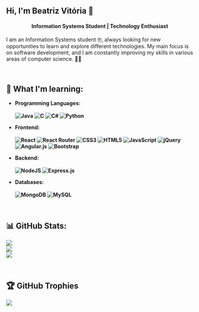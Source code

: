 ## Hi, I'm Beatriz Vitória 👋  
  

#### <div align="center">Information Systems Student | Technology Enthusiast</div>  
  

I am an Information Systems student 🤓, always looking for new opportunities to learn and explore different technologies. My main focus is on software development, and I am constantly improving my skills in various areas of computer science. 👩‍💻  
  

<br/>  


## 🧠 What I'm learning:
- <b>Programming Languages: <br/>  
![Java](https://img.shields.io/badge/java-%23ED8B00.svg?style=for-the-badge&logo=openjdk&logoColor=white) ![C](https://img.shields.io/badge/c-%2300599C.svg?style=for-the-badge&logo=c&logoColor=white) ![C#](https://img.shields.io/badge/c%23-%23239120.svg?style=for-the-badge&logo=csharp&logoColor=white) ![Python](https://img.shields.io/badge/python-3670A0?style=for-the-badge&logo=python&logoColor=ffdd54)

- Frontend: <br/>  
![React](https://img.shields.io/badge/react-%2320232a.svg?style=for-the-badge&logo=react&logoColor=%2361DAFB) ![React Router](https://img.shields.io/badge/React_Router-CA4245?style=for-the-badge&logo=react-router&logoColor=white) ![CSS3](https://img.shields.io/badge/css3-%231572B6.svg?style=for-the-badge&logo=css3&logoColor=white) ![HTML5](https://img.shields.io/badge/html5-%23E34F26.svg?style=for-the-badge&logo=html5&logoColor=white) ![JavaScript](https://img.shields.io/badge/javascript-%23323330.svg?style=for-the-badge&logo=javascript&logoColor=%23F7DF1E) ![jQuery](https://img.shields.io/badge/jquery-%230769AD.svg?style=for-the-badge&logo=jquery&logoColor=white) ![Angular.js](https://img.shields.io/badge/angular.js-%23E23237.svg?style=for-the-badge&logo=angularjs&logoColor=white) ![Bootstrap](https://img.shields.io/badge/bootstrap-%238511FA.svg?style=for-the-badge&logo=bootstrap&logoColor=white) 

- Backend: <br/>  
![NodeJS](https://img.shields.io/badge/node.js-6DA55F?style=for-the-badge&logo=node.js&logoColor=white) ![Express.js](https://img.shields.io/badge/express.js-%23404d59.svg?style=for-the-badge&logo=express&logoColor=%2361DAFB)

- Databases: <br/>  
![MongoDB](https://img.shields.io/badge/MongoDB-%234ea94b.svg?style=for-the-badge&logo=mongodb&logoColor=white) ![MySQL](https://img.shields.io/badge/mysql-4479A1.svg?style=for-the-badge&logo=mysql&logoColor=white)
</b>
<br/>  
 
## 📊 GitHub Stats:
![](https://github-readme-stats.vercel.app/api?username=biavitoria&theme=jolly&hide_border=false&include_all_commits=true&count_private=true)<br/>
![](https://nirzak-streak-stats.vercel.app/?user=biavitoria&theme=jolly&hide_border=false)<br/>
![](https://github-readme-stats.vercel.app/api/top-langs/?username=biavitoria&theme=jolly&hide_border=false&include_all_commits=true&count_private=true&layout=compact)

<br/>  

## 🏆 GitHub Trophies
![](https://github-profile-trophy.vercel.app/?username=biavitoria&theme=radical&no-frame=false&no-bg=false&margin-w=4)
